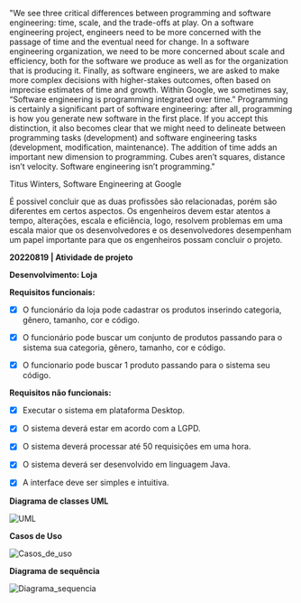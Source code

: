 "We see three critical differences between programming and software engineering: time, scale, and the trade-offs at play. On a software engineering project, engineers need to be more concerned with the passage of time and the eventual need for change. In a software engineering organization, we need to be more concerned about scale and efficiency, both for the software we produce as well as for the organization that is producing it. Finally, as software engineers, we are asked to make more complex decisions with higher-stakes outcomes, often based on imprecise estimates of time and growth. Within Google, we sometimes say, “Software engineering is programming integrated over time.” Programming is certainly a significant part of software engineering: after all, programming is how you generate new software in the first place. If you accept this distinction, it also becomes clear that we might need to delineate between programming tasks (development) and software engineering tasks (development, modification, maintenance). The addition of time adds an important new dimension to programming. Cubes aren’t squares, distance isn’t velocity. Software engineering isn’t programming."

Titus Winters, Software Engineering at Google

É possivel concluir que as duas profissões são relacionadas, porém são diferentes em certos aspectos. Os engenheiros devem estar atentos a tempo, alterações, escala e eficiência, logo, resolvem problemas em uma escala maior que os desenvolvedores e os desenvolvedores desempenham um papel importante para que os engenheiros possam concluir o projeto.


**20220819 | Atividade de projeto**

**Desenvolvimento: Loja**

**Requisitos funcionais:**

- [x] O funcionário da loja pode cadastrar os produtos inserindo categoria, gênero, tamanho, cor e código.

- [x] O funcionário pode buscar um conjunto de produtos passando para o sistema sua categoria, gênero, tamanho, cor e código.

- [x] O funcionario pode buscar 1 produto passando para o sistema seu código.


**Requisitos não funcionais:**

- [x] Executar o sistema em plataforma Desktop.

- [x] O sistema deverá estar em acordo com a LGPD.

- [x] O sistema deverá processar até 50 requisições em uma hora.

- [x] O sistema deverá ser desenvolvido em linguagem Java.

- [x] A interface deve ser simples e intuitiva.

**Diagrama de classes UML**

![UML](https://user-images.githubusercontent.com/102201672/193464904-0ed5651b-d7db-49d3-b010-826ba0ddf023.jpg)


**Casos de Uso**

![Casos_de_uso](https://user-images.githubusercontent.com/102201672/192649458-65cda443-a270-4fd0-b3e4-a87f13b6ccaa.jpg)


**Diagrama de sequência**

![Diagrama_sequencia](https://user-images.githubusercontent.com/102201672/193464896-dc151b05-e757-4a3b-8b95-f8910eeb58bd.jpg)




